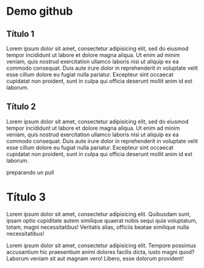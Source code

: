 # Demo github
## Título 1
Lorem ipsum dolor sit amet, consectetur adipisicing elit, sed do eiusmod
tempor incididunt ut labore et dolore magna aliqua. Ut enim ad minim veniam,
quis nostrud exercitation ullamco laboris nisi ut aliquip ex ea commodo
consequat. Duis aute irure dolor in reprehenderit in voluptate velit esse
cillum dolore eu fugiat nulla pariatur. Excepteur sint occaecat cupidatat non
proident, sunt in culpa qui officia deserunt mollit anim id est laborum.
## Título 2
Lorem ipsum dolor sit amet, consectetur adipisicing elit, sed do eiusmod
tempor incididunt ut labore et dolore magna aliqua. Ut enim ad minim veniam,
quis nostrud exercitation ullamco laboris nisi ut aliquip ex ea commodo
consequat. Duis aute irure dolor in reprehenderit in voluptate velit esse
cillum dolore eu fugiat nulla pariatur. Excepteur sint occaecat cupidatat non
proident, sunt in culpa qui officia deserunt mollit anim id est laborum.

preparando un pull

# Título 3

Lorem ipsum dolor sit amet, consectetur adipisicing elit. Quibusdam sunt, ipsam optio cupiditate autem similique quaerat nobis sequi quia voluptatum, totam, magni necessitatibus! Veritatis alias, officiis beatae similique nulla necessitatibus!

Lorem ipsum dolor sit amet, consectetur adipisicing elit. Tempore possimus accusantium hic praesentium animi dolores facilis dicta, iusto magni quod? Laborum veniam sit aut magnam vero! Libero, esse dolorum provident!
